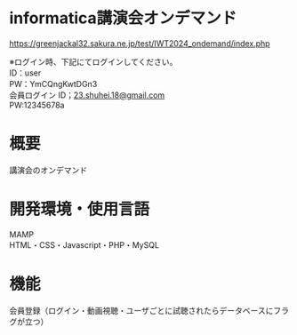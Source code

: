 # informatica講演会オンデマンド
https://greenjackal32.sakura.ne.jp/test/IWT2024_ondemand/index.php  

※ログイン時、下記にてログインしてください。  
ID：user  
PW：YmCQngKwtDGn3  
会員ログイン
ID；23.shuhei.18@gmail.com  
PW:12345678a

# 概要  

講演会のオンデマンド

# 開発環境・使用言語  

MAMP  
HTML・CSS・Javascript・PHP・MySQL

# 機能  

会員登録（ログイン・動画視聴・ユーザごとに試聴されたらデータベースにフラグが立つ）
